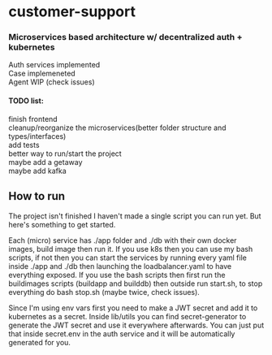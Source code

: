 # customer-support

### Microservices based architecture w/ decentralized auth + kubernetes
Auth services implemented  
Case implemeneted  
Agent WIP (check issues)  

#### TODO list:  
finish frontend  
cleanup/reorganize the microservices(better folder structure and types/interfaces)  
add tests  
better way to run/start the project  
maybe add a getaway  
maybe add kafka

## How to run  
The project isn't finished I haven't made a single script you can run yet. But here's something to get started.

Each (micro) service has ./app folder and ./db with their own docker images, build image then run it. If you use k8s then you can use my bash scripts, if not then you can start the services by running every yaml file inside ./app and ./db then launching the loadbalancer.yaml to have everything exposed. If you use the bash scripts then first run the buildimages scripts (buildapp and builddb) then outside run start.sh, to stop everything do bash stop.sh (maybe twice, check issues).

Since I'm using env vars first you need to make a JWT secret and add it to kubernetes as a secret. Inside lib/utils you can find secret-generator to generate the JWT secret and use it everywhere afterwards.  You can just put that inside secret.env in the auth service and it will be automatically generated for you.